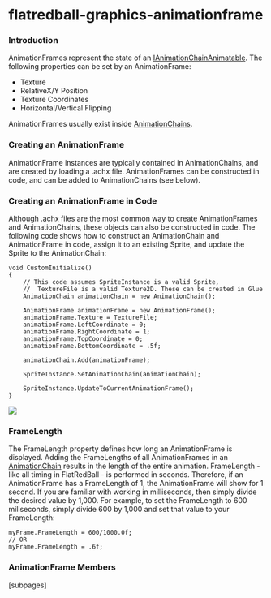 # flatredball-graphics-animationframe

### Introduction

AnimationFrames represent the state of an [IAnimationChainAnimatable](../../../../../../frb/docs/index.php). The following properties can be set by an AnimationFrame:

* Texture
* RelativeX/Y Position
* Texture Coordinates
* Horizontal/Vertical Flipping

AnimationFrames usually exist inside [AnimationChains](../../../../../../frb/docs/index.php).

### Creating an AnimationFrame

AnimationFrame instances are typically contained in AnimationChains, and are created by loading a .achx file. AnimationFrames can be constructed in code, and can be added to AnimationChains (see below).

### Creating an AnimationFrame in Code

Although .achx files are the most common way to create AnimationFrames and AnimationChains, these objects can also be constructed in code. The following code shows how to construct an AnimationChain and AnimationFrame in code, assign it to an existing Sprite, and update the Sprite to the AnimationChain:

```lang:c#
void CustomInitialize()
{
    // This code assumes SpriteInstance is a valid Sprite,
    //  TextureFile is a valid Texture2D. These can be created in Glue
    AnimationChain animationChain = new AnimationChain();

    AnimationFrame animationFrame = new AnimationFrame();
    animationFrame.Texture = TextureFile;
    animationFrame.LeftCoordinate = 0;
    animationFrame.RightCoordinate = 1;
    animationFrame.TopCoordinate = 0;
    animationFrame.BottomCoordinate = .5f;

    animationChain.Add(animationFrame);

    SpriteInstance.SetAnimationChain(animationChain);

    SpriteInstance.UpdateToCurrentAnimationFrame();
}
```

![](../../../../../../media/2017-05-img_591e26d7460e5.png)

### FrameLength

The FrameLength property defines how long an AnimationFrame is displayed. Adding the FrameLengths of all AnimationFrames in an [AnimationChain](../../../../../../frb/docs/index.php) results in the length of the entire animation. FrameLength - like all timing in FlatRedBall - is performed in seconds. Therefore, if an AnimationFrame has a FrameLength of 1, the AnimationFrame will show for 1 second. If you are familiar with working in milliseconds, then simply divide the desired value by 1,000. For example, to set the FrameLength to 600 millseconds, simply divide 600 by 1,000 and set that value to your FrameLength:

```
myFrame.FrameLength = 600/1000.0f;
// OR
myFrame.FrameLength = .6f;
```

### &#x20;AnimationFrame Members

\[subpages]
